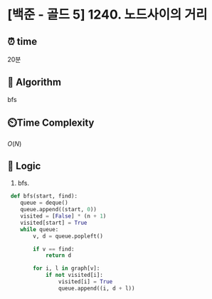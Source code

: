 # [백준 - 골드 5] 1240. 노드사이의 거리
 
## ⏰  **time**
20분

## :pushpin: **Algorithm**
bfs

## ⏲️**Time Complexity**
$O(N)$

## :round_pushpin: **Logic**
1. bfs.
```python
 def bfs(start, find):
    queue = deque()
    queue.append((start, 0))
    visited = [False] * (n + 1)
    visited[start] = True
    while queue:
        v, d = queue.popleft()

        if v == find: 
            return d

        for i, l in graph[v]:  
            if not visited[i]:
                visited[i] = True
                queue.append((i, d + l))  
```
